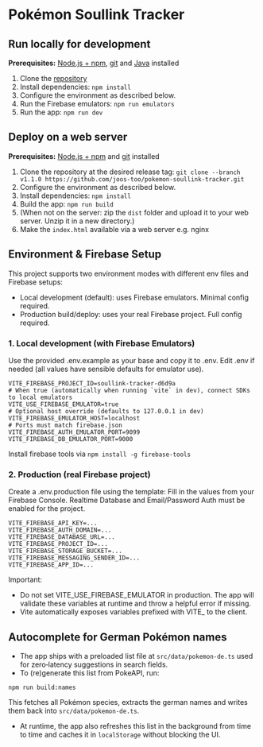 # Pokémon Soullink Tracker

## Run locally for development
**Prerequisites:**  [Node.js + npm](https://nodejs.org/en/download/), [git](https://git-scm.com/downloads) and [Java](https://www.oracle.com/java/technologies/downloads/#java21) installed

1. Clone the [repository](https://github.com/joos-too/pokemon-soullink-tracker.git)
2. Install dependencies:
   `npm install`
3. Configure the environment as described below.
4. Run the Firebase emulators:
   `npm run emulators`
5. Run the app:
   `npm run dev`

## Deploy on a web server
**Prerequisites:**  [Node.js + npm](https://nodejs.org/en/download/) and [git](https://git-scm.com/downloads) installed

1. Clone the repository at the desired release tag:
    `git clone --branch v1.1.0 https://github.com/joos-too/pokemon-soullink-tracker.git`
2. Configure the environment as described below.
3. Install dependencies:
   `npm install`
4. Build the app:
   `npm run build`
5. (When not on the server: zip the `dist` folder and upload it to your web server. Unzip it in a new directory.)
6. Make the `index.html` available via a web server e.g. nginx

## Environment & Firebase Setup

This project supports two environment modes with different env files and Firebase setups:

- Local development (default): uses Firebase emulators. Minimal config required.
- Production build/deploy: uses your real Firebase project. Full config required.

### 1. Local development (with Firebase Emulators)

Use the provided .env.example as your base and copy it to .env.
Edit .env if needed (all values have sensible defaults for emulator use).

```
VITE_FIREBASE_PROJECT_ID=soullink-tracker-d6d9a
# When true (automatically when running `vite` in dev), connect SDKs to local emulators
VITE_USE_FIREBASE_EMULATOR=true
# Optional host override (defaults to 127.0.0.1 in dev)
VITE_FIREBASE_EMULATOR_HOST=localhost
# Ports must match firebase.json
VITE_FIREBASE_AUTH_EMULATOR_PORT=9099
VITE_FIREBASE_DB_EMULATOR_PORT=9000
```

Install firebase tools via `npm install -g firebase-tools`

### 2. Production (real Firebase project)

Create a .env.production file using the template:
Fill in the values from your Firebase Console. Realtime Database and Email/Password Auth must be enabled for the project.

```
VITE_FIREBASE_API_KEY=...
VITE_FIREBASE_AUTH_DOMAIN=...
VITE_FIREBASE_DATABASE_URL=...
VITE_FIREBASE_PROJECT_ID=...
VITE_FIREBASE_STORAGE_BUCKET=...
VITE_FIREBASE_MESSAGING_SENDER_ID=...
VITE_FIREBASE_APP_ID=...
```

Important:
- Do not set VITE_USE_FIREBASE_EMULATOR in production. The app will validate these variables at runtime and throw a helpful error if missing.
- Vite automatically exposes variables prefixed with VITE_ to the client.

## Autocomplete for German Pokémon names 

- The app ships with a preloaded list file at `src/data/pokemon-de.ts` used for zero‑latency suggestions in search fields.
- To (re)generate this list from PokeAPI, run:

```
npm run build:names
```

This fetches all Pokémon species, extracts the german names and writes them back into `src/data/pokemon-de.ts`.

- At runtime, the app also refreshes this list in the background from time to time and caches it in `localStorage` without blocking the UI.
